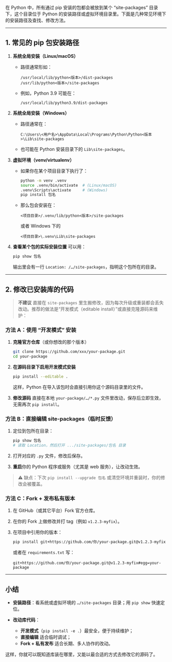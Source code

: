 在 Python 中，所有通过 pip 安装的包都会被放到某个 “site-packages” 目录下，这个目录位于 Python 的安装路径或虚拟环境目录里。下面是几种常见环境下的安装路径及查找、修改方法。

---

## 1. 常见的 pip 包安装路径

1. **系统全局安装（Linux/macOS）**

   * 路径通常形如：

     ```
     /usr/local/lib/python<版本>/dist-packages
     /usr/lib/python<版本>/site-packages
     ```
   * 例如，Python 3.9 可能在：

     ```
     /usr/local/lib/python3.9/dist-packages
     ```

2. **系统全局安装（Windows）**

   * 路径通常在：

     ```
     C:\Users\<用户名>\AppData\Local\Programs\Python\Python<版本>\Lib\site-packages
     ```
   * 也可能在 Python 安装目录下的 `Lib\site-packages`。

3. **虚拟环境（venv/virtualenv）**

   * 如果你在某个项目目录下执行了：

     ```bash
     python -m venv .venv
     source .venv/bin/activate  # (Linux/macOS)
     .venv\Scripts\activate     # (Windows)
     pip install 包名
     ```
   * 那么包会安装在：

     ```
     <项目目录>/.venv/lib/python<版本>/site-packages
     ```

     或者 Windows 下的

     ```
     <项目目录>\.venv\Lib\site-packages
     ```

4. **查看某个包的实际安装位置**
   可以用：

   ```bash
   pip show 包名
   ```

   输出里会有一行 `Location: /…/site-packages`，指明这个包所在的目录。

---

## 2. 修改已安装库的代码

> **不建议** 直接在 `site-packages` 里生搬修改，因为每次升级或重装都会丢失改动。推荐的做法是“开发模式（editable install）”或直接克隆源码来维护：

### 方法 A：使用 “开发模式” 安装

1. **克隆官方仓库**（或你想改的那个版本）

   ```bash
   git clone https://github.com/xxx/your-package.git
   cd your-package
   ```
2. **在源码目录下启用开发模式安装**

   ```bash
   pip install --editable .
   ```

   这样，Python 在导入该包时会直接引用你这个源码目录里的文件。
3. **修改源码**
   直接在本地 `your-package/…/*.py` 文件里改动，保存后立即生效，无需再次 `pip install`。

### 方法 B：直接编辑 site-packages（临时反馈）

1. 定位到包所在目录：

   ```bash
   pip show 包名
   # 读取 Location，然后打开 .../site-packages/包名 目录
   ```
2. 打开对应的 `.py` 文件，修改后保存。
3. **重启**你的 Python 程序或服务（尤其是 web 服务），让改动生效。

> ⚠️ 缺点：下次 `pip install --upgrade 包名` 或清空环境并重装时，你的修改会被覆盖。

### 方法 C：Fork + 发布私有版本

1. 在 GitHub（或其它平台）Fork 官方仓库。
2. 在你的 Fork 上做修改并打 tag（例如 `v1.2.3-myfix`）。
3. 在项目中引用你的版本：

   ```bash
   pip install git+https://github.com/你/your-package.git@v1.2.3-myfix
   ```

   或者在 `requirements.txt` 写：

   ```
   git+https://github.com/你/your-package.git@v1.2.3-myfix#egg=your-package
   ```

---

## 小结

* **安装路径**：看系统或虚拟环境的 `…/site-packages` 目录；用 `pip show` 快速定位。
* **改动库代码**：

  * **开发模式**（`pip install -e .`）最安全，便于持续维护；
  * **直接编辑** 适合临时调试；
  * **Fork + 私有发布** 适合长期、多人协作的改动。

这样，你就可以既知道库装在哪里，又能以最合适的方式去修改它的源码了。
